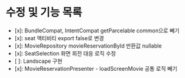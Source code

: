 # 수정 및 기능 목록
- [x]: BundleCompat, IntentCompat getParcelable common으로 빼기
- [x]: seat 액티비티 export false로 변경
- [x]: MovieRepository movieReservationById 반환값 nullable
- [x]: SeatSelection 화면 회전 대응 로직 수정
- [ ]: Landscape 구현
- [x]: MovieReservationPresenter - loadScreenMovie 공통 로직 빼기